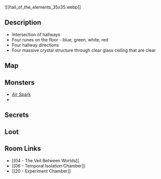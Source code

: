 ![[hall_of_the_elements_35x35.webp]]
## Description

* Intersection of hallways
* Four runes on the floor - blue, green, white, red
* Four hallway directions
* Four massive crystal structure through clear glass ceiling that are clear

## Map

## Monsters

* [Air Spark](https://www.dndbeyond.com/monsters/4485765-air-spark)
* 

## Secrets

## Loot

## Room Links

*  [[04 - The Veil Between Worlds]]
*  [[06 - Temporal Isolation Chamber]]
*  [[20 - Experiment Chamber]]